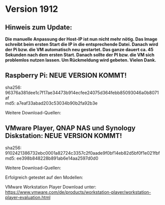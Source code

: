 # Version 1912
## Hinweis zum Update:
<b>Die manuelle Anpassung der Host-IP ist nun nicht mehr nötig. Das Image schreibt beim ersten Start die IP in die entsprechende Datei. Danach wird der Pi bzw. die VM automatisch neu gestartet. Das ganze dauert ca. 45 Sekunden nach dem ersten Start. Danach sollte der PI bzw. die VM sich problemlos nutzen lassen. Um Rückmeldung wird gebeten. Vielen Dank.</b>

## Raspberry Pi: NEUE VERSION KOMMT!

sha256: 96376a381dee1c7f17ae34473b914ecfee24075d364febb85093046a0b8071af<br>
md5: a7eaf33abad203c53034b90b2fa92b3e

Weitere Download-Quellen:<br>


## VMware Player, QNAP NAS und Synology Diskstation: NEUE VERSION KOMMT!

sha256: 9102421386732ebc0001a82724c3357c2f0aade9f0bf14eb82d5bf0f1e021fbf<br>
md5:  ee398b848228b891ab6e14aa2597d0d0<br>

Weitere Download-Quellen:<br>


Erfolgreich getestet auf den Modellen: 

VMware Workstation Player Download unter: https://www.vmware.com/de/products/workstation-player/workstation-player-evaluation.html

